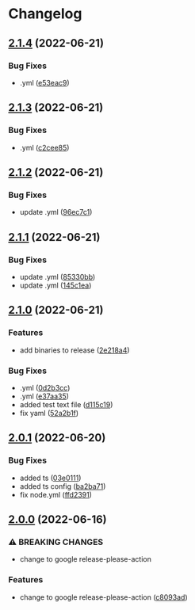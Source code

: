 # Changelog

## [2.1.4](https://github.com/samoldham/testcli/compare/v2.1.3...v2.1.4) (2022-06-21)


### Bug Fixes

* .yml ([e53eac9](https://github.com/samoldham/testcli/commit/e53eac96f93b3d119cf37ae2b58df28e49f0a7a4))

## [2.1.3](https://github.com/samoldham/testcli/compare/v2.1.2...v2.1.3) (2022-06-21)


### Bug Fixes

* .yml ([c2cee85](https://github.com/samoldham/testcli/commit/c2cee852cac6f2a0e4baeb0157d66df39e9b47fe))

## [2.1.2](https://github.com/samoldham/testcli/compare/v2.1.1...v2.1.2) (2022-06-21)


### Bug Fixes

* update .yml ([96ec7c1](https://github.com/samoldham/testcli/commit/96ec7c1686fec3ddbc3e32ef29d6178eafc3f9b7))

## [2.1.1](https://github.com/samoldham/testcli/compare/v2.1.0...v2.1.1) (2022-06-21)


### Bug Fixes

* update .yml ([85330bb](https://github.com/samoldham/testcli/commit/85330bbae8fd3d1781427a9826d586667a9dcc2b))
* update .yml ([145c1ea](https://github.com/samoldham/testcli/commit/145c1ea9dace9d688749af5e706502c7ca803dc3))

## [2.1.0](https://github.com/samoldham/testcli/compare/v2.0.1...v2.1.0) (2022-06-21)


### Features

* add binaries to release ([2e218a4](https://github.com/samoldham/testcli/commit/2e218a4642cd21153b04a7530e7999b789226be2))


### Bug Fixes

* .yml ([0d2b3cc](https://github.com/samoldham/testcli/commit/0d2b3cc6131c31c373a373f2aff923c15ef169c1))
* .yml ([e37aa35](https://github.com/samoldham/testcli/commit/e37aa3596c3cacb246702503a277dffcf31e5561))
* added test text file ([d115c19](https://github.com/samoldham/testcli/commit/d115c19bc9805d78824b5445d29a0834fab4ba2f))
* fix yaml ([52a2b1f](https://github.com/samoldham/testcli/commit/52a2b1f35018d56f25682b8fda599b43148e5fcc))

## [2.0.1](https://github.com/samoldham/testcli/compare/v2.0.0...v2.0.1) (2022-06-20)


### Bug Fixes

* added ts ([03e0111](https://github.com/samoldham/testcli/commit/03e011140a266a7971fd3111e4a50c4229d24e21))
* added ts config ([ba2ba71](https://github.com/samoldham/testcli/commit/ba2ba7180cb3f0b851fedf799b4127f5a2194ee5))
* fix node.yml ([ffd2391](https://github.com/samoldham/testcli/commit/ffd239123ca75ac9ef4923d368b20828a9dd759e))

## [2.0.0](https://github.com/samoldham/testcli/compare/v1.2.0...v2.0.0) (2022-06-16)


### ⚠ BREAKING CHANGES

* change to google release-please-action

### Features

* change to google release-please-action ([c8093ad](https://github.com/samoldham/testcli/commit/c8093ade8fba1089f0c2fa834f81bddf2ced6e59))
